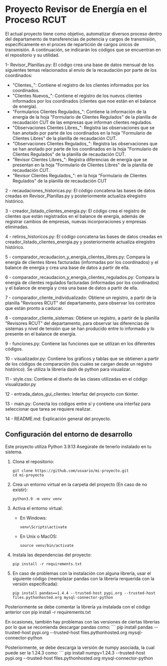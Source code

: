 
# Proyecto Revisor de Energía en el Proceso RCUT

El actual proyecto tiene como objetivo, automatizar diversos proceso dentro del departamento de transferencias de potencia y cargos de transmisión, específicamente en el proces de repartición de cargos únicos de transmisión. A continuación, se indicarán los códigos que se encuentran en el repositorio y su utilidad.

1- Revisor_Planillas.py: El código crea una base de datos mensual de los siguientes temas relacionados al envío de la recaudación por parte de los coordinados: 
- "Clientes_": Contiene el registro de los clientes informados por los coordinados.
- "Clientes Nuevos_": Contiene el registro de los nuevos clientes informados por los coordinados (clientes que noe están en el balance de energía).
- "Formularios Clientes Regulados_": Contiene la información de la energía de la hoja "Formulario de Clientes Regulados" de la planilla de recaudación CUT de las empresas que informan clientes regulados. 
- "Observaciones Clientes Libres_": Registra las observaciones que se han anotado por parte de los coordinados en la hoja "Formulario de Clientes Libres" de la planilla de recaudación CUT.
- "Observaciones Clientes Regulados_": Registra las observaciones que se han anotado por parte de los coordinados en la hoja "Formulario de Clientes Regulados" de la planilla de recaudación CUT.
- "Revisor Clientes Libres_": Registra diferencias de energía que se presentan en la hoja "Formulario de Clientes Libres" de la planilla de recaudación CUT.
- "Revisor Clientes Regulados_": en la hoja "Formulario de Clientes Regulados" de la planilla de recaudación CUT

2 - recaudaciones_historicas.py: El código concatena las bases de datos creadas en Revisor_Planillas.py y posteriormente actualiza elregistro histórico.

3 - creador_listado_clientes_energia.py: El código crea el registro de clientes que están registrados en el balance de energía, además de registrar cambios de empresas, nuevas incorporaciones y empresas eliminadas.

4 - retiros_historicos.py:  El código concatena las bases de datos creadas en creador_listado_clientes_energia.py y posteriormente actualiza elregistro histórico. 

5 - comparador_recaudacion_y_energia_clientes_libres.py: Compara la energía de clientes libres facturadas (informadas por los coordinados) y el balance de energía y crea una base de datos a partir de ella.

6 - comparador_recaudacion_y_energia_clientes_regulados.py: Compara la energía de clientes regulados facturadas (informadas por los coordinados) y el balance de energía y crea una base de datos a partir de ella.

7 - comparador_cliente_individualizado: Obtiene un registro, a partir de la planilla "Revisores RCUT" del departamento, para observar los contratos que están pronto a caducar.

8 - comparador_cliente_sistemas: Obtiene un registro, a partir de la planilla "Revisores RCUT" del departamento, para observar las diferencias de sistemas y nivel de tensión que se han producido entre lo informado y lo presente en el balance de energía.

9 - funciones.py: Contiene las funciones que se utilizan en los diferentes códigos.

10 - visualizador.py: Contiene los gráficos y tablas que se obtienen a partir de los códigos de comparación (los cuales se cargan desde un registro histórico). Se utiliza la librería dash de python para visualizar.

11 - style.css: Contiene el diseño de las clases utilizadas en el código visualizador.py

12 - entrada_datos_gui_clientes: Interfaz del proyecto con tkinter.

13 - main.py: Conecta los códigos entre sí y contiene una interfaz para seleccionar que tarea se requiere realizar.

14 - README.md: Explicación general del proyecto. 

## Configuración del entorno de desarrollo

Este proyecto utiliza Python 3.9.13 Asegúrate de tenerlo instalado en tu sistema.

1. Clona el repositorio:
    ```
    git clone https://github.com/usuario/mi-proyecto.git
    cd mi-proyecto
    ```

2. Crea un entorno virtual en la carpeta del proyecto (En caso de no existir):
    ```
    python3.9 -m venv venv
    ```

3. Activa el entorno virtual:
    - En Windows:
        ```
        venv\Scripts\activate
        ```
    - En Unix o MacOS:
        ```
        source venv/bin/activate
        ```

4. Instala las dependencias del proyecto:
    ```
    pip install -r requirements.txt

5. En caso de problemas con la instalación con alguna librería, usar el siguiente código (reemplazar pandas con la librería rerquerida con la versión específicada):
    ```
    pip install pandas==1.4.4 --trusted-host pypi.org --trusted-host files.pythonhosted.org mysql-connector-python

  Posteriormente se debe comentar la librería ya instalada con el código anterior con pip install -r requirements.txt

  En ocasiones, también hay problemas con las versiones de ciertas librerías por lo que se recomienda descargar pandas como: 
    ```
    pip install pandas --trusted-host pypi.org --trusted-host files.pythonhosted.org mysql-connector-python

  Posteriormente, se debe descarga la versión de numpy asociada, la cual puede ser la 1.24.3 como: 
    ```
    pip install numpy=1.24.3 --trusted-host pypi.org --trusted-host files.pythonhosted.org mysql-connector-python

      

  
